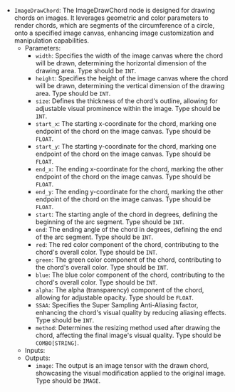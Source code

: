 - `ImageDrawChord`: The ImageDrawChord node is designed for drawing chords on images. It leverages geometric and color parameters to render chords, which are segments of the circumference of a circle, onto a specified image canvas, enhancing image customization and manipulation capabilities.
    - Parameters:
        - `width`: Specifies the width of the image canvas where the chord will be drawn, determining the horizontal dimension of the drawing area. Type should be `INT`.
        - `height`: Specifies the height of the image canvas where the chord will be drawn, determining the vertical dimension of the drawing area. Type should be `INT`.
        - `size`: Defines the thickness of the chord's outline, allowing for adjustable visual prominence within the image. Type should be `INT`.
        - `start_x`: The starting x-coordinate for the chord, marking one endpoint of the chord on the image canvas. Type should be `FLOAT`.
        - `start_y`: The starting y-coordinate for the chord, marking one endpoint of the chord on the image canvas. Type should be `FLOAT`.
        - `end_x`: The ending x-coordinate for the chord, marking the other endpoint of the chord on the image canvas. Type should be `FLOAT`.
        - `end_y`: The ending y-coordinate for the chord, marking the other endpoint of the chord on the image canvas. Type should be `FLOAT`.
        - `start`: The starting angle of the chord in degrees, defining the beginning of the arc segment. Type should be `INT`.
        - `end`: The ending angle of the chord in degrees, defining the end of the arc segment. Type should be `INT`.
        - `red`: The red color component of the chord, contributing to the chord's overall color. Type should be `INT`.
        - `green`: The green color component of the chord, contributing to the chord's overall color. Type should be `INT`.
        - `blue`: The blue color component of the chord, contributing to the chord's overall color. Type should be `INT`.
        - `alpha`: The alpha (transparency) component of the chord, allowing for adjustable opacity. Type should be `FLOAT`.
        - `SSAA`: Specifies the Super Sampling Anti-Aliasing factor, enhancing the chord's visual quality by reducing aliasing effects. Type should be `INT`.
        - `method`: Determines the resizing method used after drawing the chord, affecting the final image's visual quality. Type should be `COMBO[STRING]`.
    - Inputs:
    - Outputs:
        - `image`: The output is an image tensor with the drawn chord, showcasing the visual modification applied to the original image. Type should be `IMAGE`.
